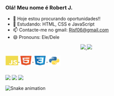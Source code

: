 ### Olá! Meu nome é Robert J.

- 🔭 Hoje estou procurando oportunidades!!
- 🌱 Estudando: HTML, CSS e JavaScript
- 📫 Contacte-me no gmail: Rjsf06@gmail.com
- 😄 Pronouns: Ele/Dele 

<div align="center">
  <a href="https://github.com/KermitTheSapo">
  <img height="160em" src="https://github-readme-stats.vercel.app/api?username=KermitTheSapo&show_icons=true&theme=dracula&include_all_commits=true&count_private=true"/>
  <img height="160em" src="https://github-readme-stats.vercel.app/api/top-langs/?username=kermitthesapo&layout=compact&langs_count=7&theme=dracula"/>
</div>
  <div style="display: inline_block"><br>
  <img align="center" alt="Robert-Js" height="30" width="40" src="https://raw.githubusercontent.com/devicons/devicon/master/icons/javascript/javascript-plain.svg">
  <img align="center" alt="Robert-HTML" height="30" width="40" src="https://raw.githubusercontent.com/devicons/devicon/master/icons/html5/html5-original.svg">
  <img align="center" alt="Robert-CSS" height="30" width="40" src="https://raw.githubusercontent.com/devicons/devicon/master/icons/css3/css3-original.svg">
  <img align="center" alt="Robert-Python" height="30" width="40" src="https://raw.githubusercontent.com/devicons/devicon/master/icons/python/python-original.svg">
</div>
  
  ##
  
<div>
  <a href = "mailto:rjsf06@gmail.com"><img src="https://img.shields.io/badge/-Gmail-%23333?style=for-the-badge&logo=gmail&logoColor=white" target="_blank"></a>
  <a href = "https://www.linkedin.com/in/robert-j-5b7536222/" target="_blank"><img src="https://img.shields.io/badge/-LinkedIn-%230077B5?style=for-the-badge&logo=linkedin&logoColor=white" target="_blank"></a>   
  <a href = "https://api.whatsapp.com/send?phone=5581985171055" target= "_blank"><img src="https://img.shields.io/badge/WhatsApp-25D366?style=for-the-badge&logo=whatsapp&logoColor=white" target="_blank"></a>
  
  ![Snake animation](https://github.com/kermitthesapo/kermitthesapo/blob/output/github-contribution-grid-snake.svg)

</div>

